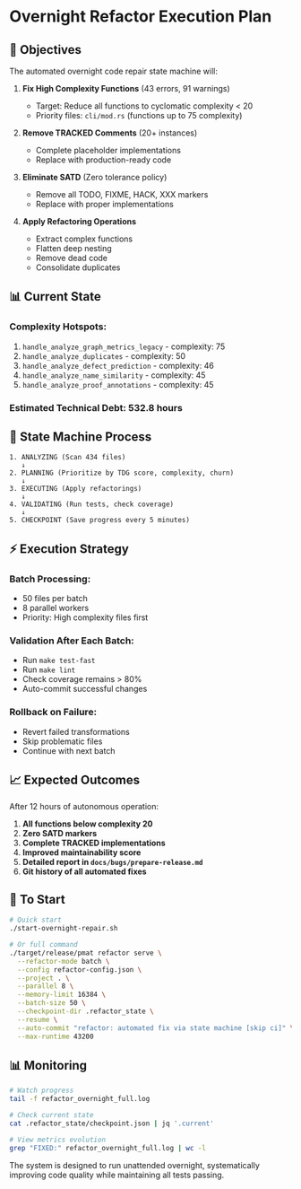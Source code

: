 # Overnight Refactor Execution Plan

## 🎯 Objectives

The automated overnight code repair state machine will:

1. **Fix High Complexity Functions** (43 errors, 91 warnings)
   - Target: Reduce all functions to cyclomatic complexity < 20
   - Priority files: `cli/mod.rs` (functions up to 75 complexity)

2. **Remove TRACKED Comments** (20+ instances)
   - Complete placeholder implementations
   - Replace with production-ready code

3. **Eliminate SATD** (Zero tolerance policy)
   - Remove all TODO, FIXME, HACK, XXX markers
   - Replace with proper implementations

4. **Apply Refactoring Operations**
   - Extract complex functions
   - Flatten deep nesting
   - Remove dead code
   - Consolidate duplicates

## 📊 Current State

### Complexity Hotspots:
1. `handle_analyze_graph_metrics_legacy` - complexity: 75
2. `handle_analyze_duplicates` - complexity: 50
3. `handle_analyze_defect_prediction` - complexity: 46
4. `handle_analyze_name_similarity` - complexity: 45
5. `handle_analyze_proof_annotations` - complexity: 45

### Estimated Technical Debt: 532.8 hours

## 🔄 State Machine Process

```
1. ANALYZING (Scan 434 files)
   ↓
2. PLANNING (Prioritize by TDG score, complexity, churn)
   ↓
3. EXECUTING (Apply refactorings)
   ↓
4. VALIDATING (Run tests, check coverage)
   ↓
5. CHECKPOINT (Save progress every 5 minutes)
```

## ⚡ Execution Strategy

### Batch Processing:
- 50 files per batch
- 8 parallel workers
- Priority: High complexity files first

### Validation After Each Batch:
- Run `make test-fast`
- Run `make lint`
- Check coverage remains > 80%
- Auto-commit successful changes

### Rollback on Failure:
- Revert failed transformations
- Skip problematic files
- Continue with next batch

## 📈 Expected Outcomes

After 12 hours of autonomous operation:

1. **All functions below complexity 20**
2. **Zero SATD markers**
3. **Complete TRACKED implementations**
4. **Improved maintainability score**
5. **Detailed report in `docs/bugs/prepare-release.md`**
6. **Git history of all automated fixes**

## 🚀 To Start

```bash
# Quick start
./start-overnight-repair.sh

# Or full command
./target/release/pmat refactor serve \
  --refactor-mode batch \
  --config refactor-config.json \
  --project . \
  --parallel 8 \
  --memory-limit 16384 \
  --batch-size 50 \
  --checkpoint-dir .refactor_state \
  --resume \
  --auto-commit "refactor: automated fix via state machine [skip ci]" \
  --max-runtime 43200
```

## 📊 Monitoring

```bash
# Watch progress
tail -f refactor_overnight_full.log

# Check current state
cat .refactor_state/checkpoint.json | jq '.current'

# View metrics evolution
grep "FIXED:" refactor_overnight_full.log | wc -l
```

The system is designed to run unattended overnight, systematically improving code quality while maintaining all tests passing.